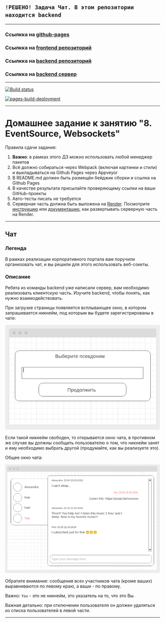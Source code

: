 ## **`!РЕШЕНО! Задача Чат. В этом репозитории находится backend`**  

---

### Ссылкка на [github-pages](https://rt-vinsent.github.io/ahj-homeworks-8.1.2/)

### Ссылкка на [frontend репозиторий](https://github.com/RT-Vinsent/ahj-homeworks-8.1.1)

### Ссылкка на [backend репозиторий](https://github.com/RT-Vinsent/ahj-homeworks-8.1.2)

### Ссылкка на [backend сервер](https://ahj-hw8-1.onrender.com)

---

[![Build status](https://ci.appveyor.com/api/projects/status/0197001st8sso83g?svg=true)](https://ci.appveyor.com/project/RT-Vinsent/ahj-homeworks-8-1-2)

[![pages-build-deployment](https://github.com/RT-Vinsent/ahj-homeworks-8.1.2/actions/workflows/pages/pages-build-deployment/badge.svg)](https://github.com/RT-Vinsent/ahj-homeworks-8.1.2/actions/workflows/pages/pages-build-deployment)

---

# Домашнее задание к занятию "8. EventSource, Websockets"

Правила сдачи задания:

1. **Важно**: в рамках этого ДЗ можно использовать любой менеджер пакетов
2. Всё должно собираться через Webpack (включая картинки и стили) и выкладываться на Github Pages через Appveyor
3. В README.md должен быть размещён бейджик сборки и ссылка на Github Pages
4. В качестве результата присылайте проверяющему ссылки на ваши GitHub-проекты
5. Авто-тесты писать не требуется
6. Серверная часть должна быть выложена на [Render](https://render.com/).
   Посмотрите [инструкцию](https://github.com/netology-code/ahj-homeworks/tree/video/docs/render#readme)
   или [документацию](https://render.com/docs/deploy-node-express-app), как развертывать серверную часть на Render.

---

## Чат

### Легенда

В рамках реализации корпоративного портала вам поручили организовать чат, и вы решили для этого
использовать веб-сокеты.

### Описание

Ребята из команды backend уже написали сервер, вам необходимо реализовать клиентскую часть.
Изучите backend, чтобы понять, как нужно взаимодействовать.

При загрузке страницы появляется всплывающее окно, в котором запрашивается никнейм, под которым вы будете
зарегистрированы в чате:

![](/pic/chat.png)

Если такой никнейм свободен, то открывается окно чата, в противном же случае вы должны сообщить пользователю о том, что
никнейм занят и ему необходимо выбрать другой (продумайте, как вы реализуете это).

Общее окно чата:

![](/pic/chat-2.png)

Обратите внимание: сообщения всех участников чата (кроме ваших) выравниваются по левому краю, а ваши - по правому.

Важно: `You` - это не никнейм, это указатель на то, что это Вы.

Важная детально: при отключении пользователя он должен удаляться из списка пользователей в левой части.

---
